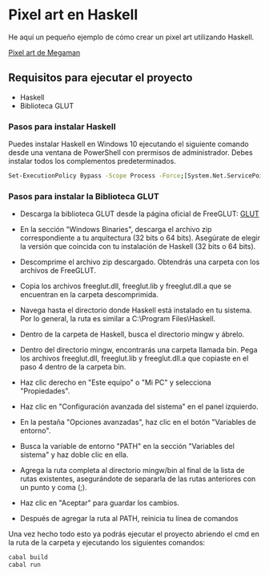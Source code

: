# Pixel art en Haskell

He aquí un pequeño ejemplo de cómo crear un pixel art utilizando Haskell.

[Pixel art de Megaman](/src/megaman.png)

## Requisitos para ejecutar el proyecto
- Haskell
- Biblioteca GLUT

### Pasos para instalar Haskell

Puedes instalar Haskell en Windows 10 ejecutando el siguiente comando desde una ventana de PowerShell con prermisos de administrador. Debes instalar todos los complementos predeterminados.

```sh
Set-ExecutionPolicy Bypass -Scope Process -Force;[System.Net.ServicePointManager]::SecurityProtocol = [System.Net.ServicePointManager]::SecurityProtocol -bor 3072; try { Invoke-Command -ScriptBlock ([ScriptBlock]::Create((Invoke-WebRequest https://www.haskell.org/ghcup/sh/bootstrap-haskell.ps1 -UseBasicParsing))) -ArgumentList $true } catch { Write-Error $_ }
```

### Pasos para instalar la Biblioteca GLUT

- Descarga la biblioteca GLUT desde la página oficial de FreeGLUT: [GLUT](http://freeglut.sourceforge.net/index.php#download)

- En la sección "Windows Binaries", descarga el archivo zip correspondiente a tu arquitectura (32 bits o 64 bits). Asegúrate de elegir la versión que coincida con tu instalación de Haskell (32 bits o 64 bits).

- Descomprime el archivo zip descargado. Obtendrás una carpeta con los archivos de FreeGLUT.

- Copia los archivos freeglut.dll, freeglut.lib y freeglut.dll.a que se encuentran en la carpeta descomprimida.

- Navega hasta el directorio donde Haskell está instalado en tu sistema. Por lo general, la ruta es similar a C:\Program Files\Haskell.

- Dentro de la carpeta de Haskell, busca el directorio mingw y ábrelo.

- Dentro del directorio mingw, encontrarás una carpeta llamada bin. Pega los archivos freeglut.dll, freeglut.lib y freeglut.dll.a que copiaste en el paso 4 dentro de la carpeta bin.

- Haz clic derecho en "Este equipo" o "Mi PC" y selecciona "Propiedades".

- Haz clic en "Configuración avanzada del sistema" en el panel izquierdo.

- En la pestaña "Opciones avanzadas", haz clic en el botón "Variables de entorno".

- Busca la variable de entorno "PATH" en la sección "Variables del sistema" y haz doble clic en ella.

- Agrega la ruta completa al directorio mingw/bin al final de la lista de rutas existentes, asegurándote de separarla de las rutas anteriores con un punto y coma (;).

- Haz clic en "Aceptar" para guardar los cambios.

- Después de agregar la ruta al PATH, reinicia tu línea de comandos

Una vez hecho todo esto ya podrás ejecutar el proyecto abriendo el cmd en la ruta de la carpeta y ejecutando los siguientes comandos:

```sh
cabal build
cabal run
```